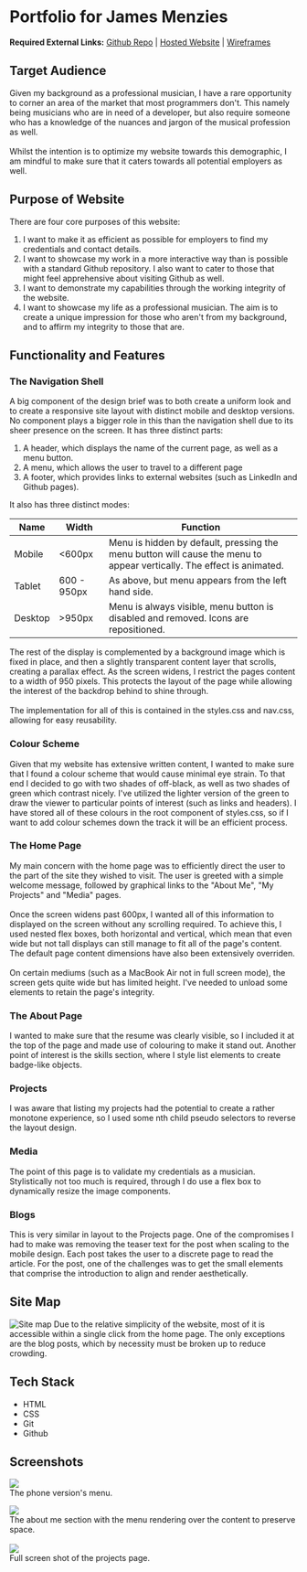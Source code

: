 # Portfolio for James Menzies

**Required External Links:**   [Github Repo](https://github.com/redbrickhut/James_Menzies_Portfolio) |  [Hosted Website](src/html/index.html) | <a href="docs/wireframes.pdf" target="_blank">Wireframes</a>

## Target Audience

Given my background as a professional musician, I have a rare opportunity to corner an area of the market that most programmers don't. This namely being musicians who are in need of a developer, but also require someone who has a knowledge of the nuances and jargon of the musical profession as well.\
\
Whilst the intention is to optimize my website towards this demographic, I am mindful to make sure that it caters towards all potential employers as well.
## Purpose of Website

There are four core purposes of this website:
1. I want to make it as efficient as possible for employers to find my credentials and contact details.
2. I want to showcase my work in a more interactive way than is possible with a standard Github repository. I also want to cater to those that might feel apprehensive about visiting Github as well.
3. I want to demonstrate my capabilities through the working integrity of the website.
4. I want to showcase my life as a professional musician. The aim is to create a unique impression for those who aren't from my background, and to affirm my integrity to those that are.

## Functionality and Features


### The Navigation Shell

A big component of the design brief was to both create a uniform look and to create a responsive site layout with distinct mobile and desktop versions. No component plays a bigger role in this than the navigation shell due to its sheer presence on the screen. It has three distinct parts:

1. A header, which displays the name of the current page, as well as a menu button.
2. A menu, which allows the user to travel to a different page
3. A footer, which provides links to external websites (such as LinkedIn and Github pages).

It also has three distinct modes:

| Name | Width | Function |
| --- | --- | ---|
| Mobile | <600px | Menu is hidden by default, pressing the menu button will cause the menu to appear vertically. The effect is animated. | 
| Tablet | 600 - 950px | As above, but menu appears from the left hand side. |
|Desktop | >950px | Menu is always visible, menu button is disabled and removed. Icons are repositioned.

The rest of the display is complemented by a background image which is fixed in place, and then a slightly transparent content layer that scrolls, creating a parallax effect. As the screen widens, I restrict the pages content to a width of 950 pixels. This protects the layout of the page while allowing the interest of the backdrop behind to shine through. \
\
The implementation for all of this is contained in the styles.css and nav.css, allowing for easy reusability.

### Colour Scheme

Given that my website has extensive written content, I wanted to make sure that I found a colour scheme that would cause minimal eye strain. To that end I decided to go with two shades of off-black, as well as two shades of green which contrast nicely. I've utilized the lighter version of the green to draw the viewer to particular points of interest (such as links and headers). I have stored all of these colours in the root component of styles.css, so if I want to add colour schemes down the track it will be an efficient process.

### The Home Page

My main concern with the home page was to efficiently direct the user to the part of the site they wished to visit. The user is greeted with a simple welcome message, followed by graphical links to the "About Me", "My Projects" and "Media" pages. \
\
Once the screen widens past 600px, I wanted all of this information to displayed on the screen without any scrolling required. To achieve this, I used nested flex boxes, both horizontal and vertical, which mean that even wide but not tall displays can still manage to fit all of the page's content. The default page content dimensions have also been extensively overriden. \
\
On certain mediums (such as a MacBook Air not in full screen mode), the screen gets quite wide but has limited height. I've needed to unload some elements to retain the page's integrity.

### The About Page

I wanted to make sure that the resume was clearly visible, so I included it at the top of the page and made use of colouring to make it stand out. Another point of interest is the skills section, where I style list elements to create badge-like objects.

### Projects

I was aware that listing my projects had the potential to create a rather monotone experience, so I used some nth child pseudo selectors to reverse the layout design. 

### Media

The point of this page is to validate my credentials as a musician. Stylistically not too much is required, through I do use a flex box to dynamically resize the image components.

### Blogs

This is very similar in layout to the Projects page. One of the compromises I had to make was removing the teaser text for the post when scaling to the mobile design. Each post takes the user to a discrete page to read the article. For the post, one of the challenges was to get the small elements that comprise the introduction to align and render aesthetically.







## Site Map

![Site map](docs/sitemap.png)
Due to the relative simplicity of the website, most of it is accessible within a single click from the home page. The only exceptions are the blog posts, which by necessity must be broken up to reduce crowding. 

## Tech Stack
* HTML
* CSS
* Git
* Github

## Screenshots
![](docs/mobile-view.png)\
The phone version's menu.

![](docs/tablet-view.png)\
The about me section with the menu rendering over the content to preserve space.\
\
![](docs/full-screen.png)\
Full screen shot of the projects page.



